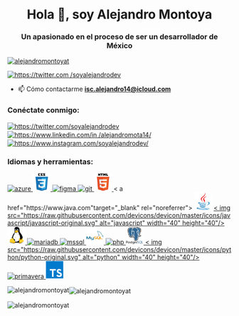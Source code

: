 <h1 align="center">Hola 👋, soy Alejandro Montoya</h1>
<h3 align="center">Un apasionado en el proceso de ser un desarrollador de México</h3>

<p align="left" > <a href="https://github.com/ryo-ma/github-profile-trofeo"><img src="https://github-perfil-trofeo.vercel.app/?username=alejandromontoyat" alt ="alejandromontoyat" /></a> </p>

<p align="left"> <a href="https://twitter.com/https://twitter.com/soyalejandrodev" target="blank" ><img src="https://img.shields.io/twitter/follow/https://twitter.com/soyalejandrodev?logo=twitter&style=for-the-badge" alt="https://twitter.com /soyalejandrodev" /></a> </p>

- 📫 Cómo contactarme **isc.alejandro14@icloud.com**

<h3 align="left">Conéctate conmigo:</h3>
<p align="left">
<a href="https://twitter.com/https://twitter.com/soyalejandrodev" target="blank"><img align="center" src="https://raw.githubusercontent.com/rahuldkjain /github-profile-readme-generator/master/src/images/icons/Social/twitter.svg" alt="https://twitter.com/soyalejandrodev" height="30" width="40" /></ a>
<a href="https://linkedin.com/en/https://www.linkedin.com/en/alejandromota14/" target="blank"><img align="center" src="https: //raw.githubusercontent.com/rahuldkjain/github-profile-readme-generator/master/src/images/icons/Social/linked-in-alt.svg" alt="https://www.linkedin.com/in /alejandromota14/" alto="30" ancho="40" /></a>
<a href="https://instagram.com/https://www.instagram.com/soyalejandrodev/" target="blank"><img align="center" src="https://raw.githubusercontent. com/rahuldkjain/github-profile-readme-generator/master/src/images/icons/Social/instagram.svg" alt="https://www.instagram.com/soyalejandrodev/" height="30" width=" 40" /></a>
</p>

<h3 align="left">Idiomas y herramientas:</h3>
<p align="left"> <a href="https://azure.microsoft.com/en-in/" target="_blank" rel="noreferrer"> <img src="https://www. vectorlogo.zone/logos/microsoft_azure/microsoft_azure-icon.svg" alt="azure" width="40" height="40"/> </a> <a href="https://www.w3schools.com/ css/" target="_blank" rel="noreferrer"> <img src="https://raw.githubusercontent.com/devicons/devicon/master/icons/css3/css3-original-wordmark.svg" alt=" css3" width="40" height="40"/> </a> <a href="https://www.figma.com/" target="_blank" rel="noreferrer"> <img src=" https://www.vectorlogo.zone/logos/figma/figma-icon.svg" alt="figma" width="40" height="40"/> </a> <a href="https://git- scm.com/" target="_blank" rel="noreferrer"> <img src="https://www.vectorlogo.zone/logos/git-scm/git-scm-icon.svg" alt="git" ancho="40" altura="40"/> </a> <a href="https://www.w3.org/html/" target="_blank" rel="noreferrer"> <img src=" https://raw.githubusercontent.com/devicons/devicon/master/icons/html5/html5-original-wordmark.svg" alt="html5" width="40" height="40"/> </a> < a href="https://www.java.com"target="_blank" rel="noreferrer"> <img src="https://raw.githubusercontent.com/devicons/devicon/master/icons/java/java-original.svg" alt="java" width=" 40" height="40"/> </a> <a href="https://developer.mozilla.org/en-US/docs/Web/JavaScript" target="_blank" rel="noreferrer"> < img src="https://raw.githubusercontent.com/devicons/devicon/master/icons/javascript/javascript-original.svg" alt="javascript" width="40" height="40"/> </a > <a href="https://www.linux.org/" target="_blank" rel="noreferrer"> <img src="https://raw.githubusercontent.com/devicons/devicon/master/icons/linux/linux-original.svg" alt="linux" width="40" height="40"/> </a> <a href="https://mariadb. org/" target="_blank" rel="noreferrer"> <img src="https://www.vectorlogo.zone/logos/mariadb/mariadb-icon.svg" alt="mariadb" width="40" height ="40"/> </a> <a href="https://www.microsoft.com/en-us/sql-server" target="_blank" rel="noreferrer"> <img src="https ://www.svgrepo.com/show/303229/microsoft-sql-server-logo.svg" alt="mssql" width="40" height="40"/> </a> <a href="https ://www.mysql.com/"target="_blank" rel="noreferrer"> <img src="https://raw.githubusercontent.com/devicons/devicon/master/icons/mysql/mysql-original-wordmark.svg" alt="mysql" ancho ="40" height="40"/> </a> <a href="https://www.php.net" target="_blank" rel="noreferrer"> <img src="https:// raw.githubusercontent.com/devicons/devicon/master/icons/php/php-original.svg" alt="php" width="40" height="40"/> </a> <a href="https: //www.postgresql.org" target="_blank" rel="noreferrer"> <img src="https://raw.githubusercontent.com/devicons/devicon/master/icons/postgresql/postgresql-original-wordmark.svg" alt="postgresql" width="40" height="40"/> </a> <a href="https://www.python.org" target="_blank" rel="noreferrer"> < img src="https://raw.githubusercontent.com/devicons/devicon/master/icons/python/python-original.svg" alt="python" width="40" height="40"/> </a > <a href="https://spring.io/" target="_blank" rel="noreferrer"> <img src="https://www.vectorlogo.zone/logos/springio/springio-icon.svg " alt="primavera" ancho="40" altura="40"/> </a> <a href="https://www.typescriptlang.org/" target="_blank" rel="noreferrer"> <img src="https://raw.githubusercontent.com/devicons/devicon/master/icons/typescript/typescript-original.svg" alt="typescript" width="40" height="40"/ > </a> </p>

<p><img align="left" src="https://github-readme-stats.vercel.app/api/top-langs?username=alejandromontoyat&show_icons=true&locale=en&layout=compact" alt="alejandromontoyat" /> </p>

<p> <img align="center" src="https://github-readme-stats.vercel.app/api?username=alejandromontoyat&show_icons=true&locale=en" alt="alejandromontoyat" /> </p>

<p><img align="center" src="https://github-readme-streak-stats.herokuapp.com/?user=alejandromontoyat&" alt="alejandromontoyat" /></p>
